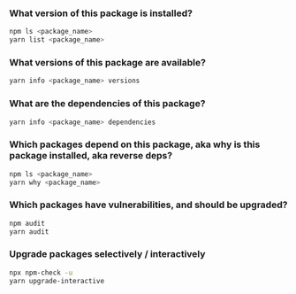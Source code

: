 ### What version of this package is installed?
```bash
npm ls <package_name>
yarn list <package_name>
```

### What versions of this package are available?
```bash
yarn info <package_name> versions
```

### What are the dependencies of this package?
```bash
yarn info <package_name> dependencies
```

### Which packages depend on this package, aka why is this package installed, aka reverse deps?
```bash
npm ls <package_name>
yarn why <package_name>
```

### Which packages have vulnerabilities, and should be upgraded?
```bash
npm audit
yarn audit
```

### Upgrade packages selectively / interactively
```bash
npx npm-check -u
yarn upgrade-interactive
```
